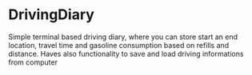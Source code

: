 # DrivingDiary
Simple terminal based driving diary, where you can store start an end location, travel time and gasoline consumption based on refills and distance. Haves also functionality to save and load driving informations from computer
